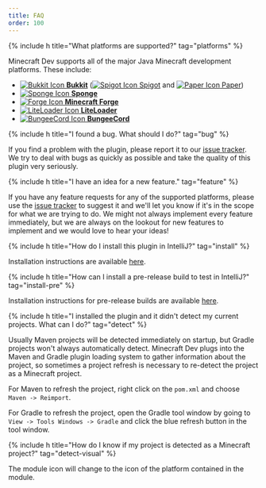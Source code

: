 ```yaml
---
title: FAQ
order: 100
---
```


{% include h title="What platforms are supported?" tag="platforms" %}

Minecraft Dev supports all of the major Java Minecraft development platforms. These include:

- [![Bukkit Icon](https://github.com/DemonWav/MinecraftDev/raw/master/src/main/resources/assets/platform/icons/Bukkit.png) **Bukkit**](https://hub.spigotmc.org/stash/projects/SPIGOT/repos/bukkit/browse) ([![Spigot Icon](https://github.com/DemonWav/MinecraftDev/raw/master/src/main/resources/assets/platform/icons/Spigot.png) Spigot](https://spigotmc.org/) and [![Paper Icon](https://github.com/DemonWav/MinecraftDev/raw/master/src/main/resources/assets/platform/icons/Paper.png) Paper](https://paper.emc.gs))
- [![Sponge Icon](https://github.com/DemonWav/MinecraftDev/raw/master/src/main/resources/assets/platform/icons/Sponge.png) **Sponge**](https://www.spongepowered.org/)
- [![Forge Icon](https://github.com/DemonWav/MinecraftDev/raw/master/src/main/resources/assets/platform/icons/Forge.png) **Minecraft Forge**](http://minecraftforge.net/forum)
- [![LiteLoader Icon](https://github.com/DemonWav/MinecraftDev/raw/master/src/main/resources/assets/platform/icons/LiteLoader.png) **LiteLoader**](http://www.liteloader.com/)
- [![BungeeCord Icon](https://github.com/DemonWav/MinecraftDev/raw/master/src/main/resources/assets/platform/icons/BungeeCord.png) **BungeeCord**](https://www.spigotmc.org/wiki/bungeecord/)

{% include h title="I found a bug. What should I do?" tag="bug" %}

If you find a problem with the plugin, please report it to our [issue tracker](https://github.com/DemonWav/MinecraftDev/issues).
We try to deal with bugs as quickly as possible and take the quality of this plugin very seriously.

{% include h title="I have an idea for a new feature." tag="feature" %}

If you have any feature requests for any of the supported platforms, please use the [issue tracker](https://github.com/DemonWav/MinecraftDev/issues)
to suggest it and we'll let you know if it's in the scope for what we are trying to do. We might not always implement
every feature immediately, but we are always on the lookout for new features to implement and we would love to hear your
ideas!

{% include h title="How do I install this plugin in IntelliJ?" tag="install" %}

Installation instructions are available [here](https://minecraftdev.org/install.html).

{% include h title="How can I install a pre-release build to test in IntelliJ?" tag="install-pre" %}

Installation instructions for pre-release builds are available [here](https://minecraftdev.org/install.html).

{% include h title="I installed the plugin and it didn't detect my current projects. What can I do?" tag="detect" %}

Usually Maven projects will be detected immediately on startup, but Gradle projects won't always automatically detect.
Minecraft Dev plugs into the Maven and Gradle plugin loading system to gather information about the project, so
sometimes a project refresh is necessary to re-detect the project as a Minecraft project.

For Maven to refresh the project, right click on the `pom.xml` and choose `Maven -> Reimport`.

For Gradle to refresh the project, open the Gradle tool window by going to `View -> Tools Windows -> Gradle` and click
the blue refresh button in the tool window.

{% include h title="How do I know if my project is detected as a Minecraft project?" tag="detect-visual" %}

The module icon will change to the icon of the platform contained in the module.
